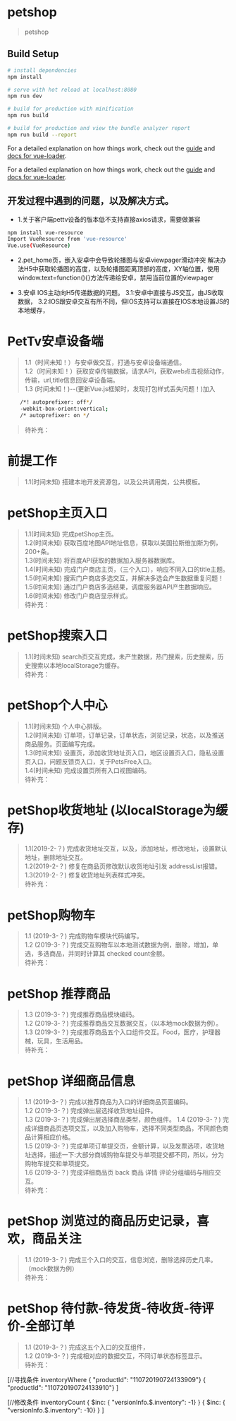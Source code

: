 # petshop

> petshop

## Build Setup

``` bash
# install dependencies
npm install

# serve with hot reload at localhost:8080
npm run dev

# build for production with minification
npm run build

# build for production and view the bundle analyzer report
npm run build --report
```

For a detailed explanation on how things work, check out the [guide](http://vuejs-templates.github.io/webpack/) and [docs for vue-loader](http://vuejs.github.io/vue-loader).



For a detailed explanation on how things work, check out the [guide](http://vuejs-templates.github.io/webpack/) and [docs for vue-loader](http://vuejs.github.io/vue-loader).




开发过程中遇到的问题，以及解决方式。
----
-  1.关于客户端pettv设备的版本低不支持直接axios请求，需要做兼容
```bash
npm install vue-resource
Import VueResource from 'vue-resource'
Vue.use(VueResource)
```

- 2.pet_home页，嵌入安卓中会导致轮播图与安卓viewpager滑动冲突
  解决办法H5中获取轮播图的高度，以及轮播图距离顶部的高度，XY轴位置，使用window.text=function(){}方法传递给安卓，禁用当前位置的viewpager

- 3.安卓 IOS主动向H5传递数据的问题。
	3.1:安卓中直接与JS交互，由JS收取数据，
	3.2:IOS跟安卓交互有所不同，但IOS支持可以直接在IOS本地设置JS的本地缓存，
	


# PetTv安卓设备端
> 1.1（时间未知！）与安卓做交互，打通与安卓设备端通信。   
> 1.2（时间未知！）获取安卓传输数据，请求API，获取web点击视频动作，传输，url,title信息回安卓设备端。  
> 1.3 (时间未知！)--(更新Vue.js框架时，发现打包样式丢失问题！)加入    
```bash
	/*! autoprefixer: off*/
	-webkit-box-orient:vertical;
	/* autoprefixer: on */
```
> 待补充：       

# 前提工作
> 1.1(时间未知) 搭建本地开发资源包，以及公共调用类，公共模板。

# petShop主页入口
> 1.1(时间未知) 完成petShop主页。     
> 1.2(时间未知) 获取百度地图API地址信息，获取以美国拉斯维加斯为例，200+条。     
> 1.3(时间未知) 将百度API获取的数据加入服务器数据库。     
> 1.4(时间未知) 完成门户商店主页，（三个入口），响应不同入口的title主题。   
> 1.5(时间未知) 搜索门户商店多选交互，并解决多选会产生数据重复问题！      
> 1.5(时间未知) 通过门户商店多选结果，调度服务器API产生数据响应。       
> 1.6(时间未知) 修改门户商店显示样式。     
> 待补充：       

# petShop搜索入口   
> 1.1(时间未知) search页交互完成，未产生数据，热门搜索，历史搜索，历史搜索以本地localStorage为缓存。      
> 待补充：       

# petShop个人中心
> 1.1(时间未知) 个人中心排版。   
> 1.2(时间未知) 订单项，订单记录，订单状态，浏览记录，状态，以及推送商品服务。页面编写完成。      
> 1.3(时间未知) 设置页，添加收货地址页入口，地区设置页入口，隐私设置页入口，问题反馈页入口，关于PetsFree入口。     
> 1.4(时间未知) 完成设置页所有入口视图编码。       
> 待补充：       
  
# petShop收货地址 (以localStorage为缓存)
>1.1(2019-2-？) 完成收货地址交互，以及，添加地址，修改地址，设置默认地址，删除地址交互。      
>1.2(2019-2-？) 修复在商品页修改默认收货地址引发 addressList报错。        
>1.3(2019-2-？) 修复收货地址列表样式冲突。    
> 待补充：    

# petShop购物车             
>1.1 (2019-3-？) 完成购物车模块代码编写。   
>1.2 (2019-3-？) 完成交互购物车以本地测试数据为例，删除，增加，单选，多选商品，并同时计算其 checked count金额。    
> 待补充：       
      
# petShop 推荐商品  
>1.3 (2019-3-？) 完成推荐商品模块编码。      
>1.2 (2019-3-？) 完成推荐商品交互数据交互，（以本地mock数据为例）。          
>1.3 (2019-3-？) 完成推荐商品五个入口组件交互。Food，医疗，护理器械，玩具，生活用品。        
> 待补充：       

# petShop 详细商品信息
>1.1 (2019-3-？) 完成以推荐商品为入口的详细商品页面编码。     
>1.2 (2019-3-？) 完成弹出层选择收货地址组件。     
>1.3 (2019-3-？) 完成弹出层选择商品类型，颜色组件。
>1.4 (2019-3-？) 完成详细商品页选项交互，以及加入购物车，选择不同类型商品，不同颜色商品计算相应价格。     
>1.5 (2019-3-？) 完成单项订单提交页，金额计算，以及发票选项，收货地址选择，描述一下:大部分商城购物车提交与单项提交都不同，所以，分为购物车提交和单项提交。      
>1.6 (2019-3-？) 完成详细商品页 back 商品  详情  评论分组编码与相应交互。      
> 待补充：       

# petShop 浏览过的商品历史记录，喜欢，商品关注    
>1.1 (2019-3-？) 完成三个入口的交互，信息浏览，删除选择历史几率。（mock数据为例）     
> 待补充：         

# petShop 待付款-待发货-待收货-待评价-全部订单
>1.1 (2019-3-？) 完成这五个入口的交互组件，    
>1.2 (2019-3-？) 完成相对应的数据交互，不同订单状态标签显示。      
> 待补充：       






[//寻找条件 inventoryWhere
	{ "productId": "110720190724133909"}
	{ "productId": "110720190724133910"}
]

[//修改条件 inventoryCount
	{ $inc: { "versionInfo.$.inventory": -1} }
	{ $inc: { "versionInfo.$.inventory": -10} }
]

